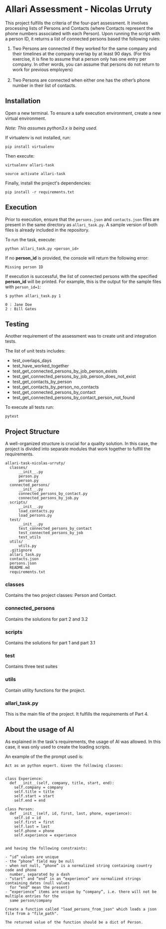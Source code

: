 # Allari Assessment - Nicolas Urruty

This project fulfills the criteria of the four-part assessment. It involves processing lists of Persons and Contacts (where Contacts represent the phone numbers associated with each Person). Upon running the script with a person ID, it returns a list of connected persons based the following rules:

<ol>

<li>
Two Persons are connected if they worked
for the same company and their timelines at the company overlap by at least 90 days. (For this
exercise, it is fine to assume that a person only has one entry per company. In other words, you can
assume that persons do not return to work for previous employers)
</li>
</br>
<li>
Two Persons are connected when
either one has the other’s phone number in their list of contacts.
</li>

</ol>

## Installation

Open a new terminal. To ensure a safe execution environment, create a new virtual environment.

_Note: This assumes python3.x is being used._

If virtualenv is not installed, run:

```
pip install virtualenv
```

Then execute:

```
virtualenv allari-task
```

```
source activate allari-task
```

Finally, install the project's dependencies:

```
pip install -r requirements.txt
```

## Execution

Prior to execution, ensure that the `persons.json` and `contacts.json` files are present in the same directory as `allari_task.py`. A sample version of both files is already included in the repository.

To run the task, execute:

```
python allari_task.py <person_id>
```

If no **person_id** is provided, the console will return the following error:

```
Missing person ID
```

If execution is successful, the list of connected persons with the specified **person_id** will be printed. For example, this is the output for the sample files with `person_id=1`:

```
$ python allari_task.py 1

0 : Jane Doe
2 : Bill Gates
```

## Testing

Another requirement of the assessment was to create unit and integration tests.

The list of unit tests includes:

<ul>
<li> test_overlaps_days </li>
<li> test_have_worked_together </li>
<li> test_get_connected_persons_by_job_person_exists </li>
<li> test_get_connected_persons_by_job_person_does_not_exist</li>
<li> test_get_contacts_by_person </li>
<li> test_get_contacts_by_person_no_contacts </li>
<li> test_get_connected_persons_by_contact </li>
<li> test_get_connected_persons_by_contact_person_not_found </li>
</ul>

To execute all tests run:

```
pytest
```

## Project Structure

A well-organized structure is crucial for a quality solution. In this case, the project is divided into separate modules that work together to fulfill the requirements.

```
allari-task-nicolas-urruty/
  classes/
      __init__.py
      person.py
      person.py
  connected_persons/
      __init__.py
      connected_persons_by_contact.py
      connected_persons_by_job.py
  scripts/
      __init__.py
      load_contacts.py
      load_persons.py
  test/
      __init__.py
      test_connected_persons_by_contact
      test_connected_persons_by_job
      test_utils
  utils/
      utils.py
  .gitignore
  allari_task.py
  contacts.json
  persons.json
  README.md
  requirements.txt

```

### classes

Contains the two project classes: Person and Contact.

### connected_persons

Contains the solutions for part 2 and 3.2

### scripts

Contains the solutions for part 1 and part 3.1

### test

Contains three test suites

### utils

Contain utility functions for the project.

### allari_task.py

This is the main file of the project. It fulfills the requirements of Part 4.

## About the usage of AI

As explained in the task's requirements, the usage of AI was allowed. In this case, it was only used to create the loading scripts.

An example of the the prompt used is:

```
Act as an python expert. Given the following classes:


class Experience:
  def __init__(self, company, title, start, end):
    self.company = company
    self.title = title
    self.start = start
    self.end = end

class Person:
  def __init__(self, id, first, last, phone, experience):
    self.id = id
    self.first = first
    self.last = last
    self.phone = phone
    self.experience = experience


and having the following constraints:

- “id” values are unique
- the “phone” field may be null
- when not null, “phone” is a normalized string containing country code and phone
  number, separated by a dash
- “start” and “end” in an “experience” are normalized strings containing dates (null values
  for “end” mean the present)
- “experience” items are unique by “company”, i.e. there will not be multiple entries for the
  same person/company

Create a function called "load_persons_from_json" which loads a json file from a "file_path".

The returned value of the function should be a dict of Person.

```
